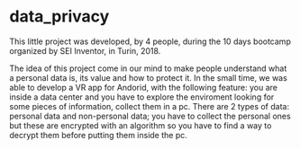 # data_privacy

This little project was developed, by 4 people, during the 10 days bootcamp organized by SEI Inventor, in Turin, 2018.

The idea of this project come in our mind to make people understand what a personal data is, its value and how to protect it.
In the small time, we was able to develop a VR app for Andorid, with the following feature: 
you are inside a data center and you have to explore the enviroment looking for some pieces of information, collect them in a pc. 
There are 2 types of data: personal data and non-personal data; you have to collect the personal ones but these are encrypted with an
algorithm so you have to find a way to decrypt them before putting them inside the pc.

